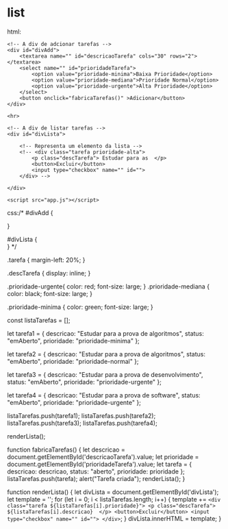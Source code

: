 # list

html:<!DOCTYPE html>
<html lang="PT-BR">
<head>
    <meta charset="UTF-8">
    <meta http-equiv="X-UA-Compatible" content="IE=edge">
    <meta name="viewport" content="width=device-width, initial-scale=1.0">
    <title>To-Do List</title>
    <link rel="stylesheet" href="style.css">
</head>
<body>

    <!-- A div de adcionar tarefas -->
    <div id="divAdd">
        <textarea name="" id="descricaoTarefa" cols="30" rows="2"></textarea>
        <select name="" id="prioridadeTarefa">
            <option value="prioridade-minima">Baixa Prioridade</option>
            <option value="prioridade-mediana">Prioridade Normal</option>
            <option value="prioridade-urgente">Alta Prioridade</option>
        </select>
        <button onclick="fabricaTarefas()" >Adicionar</button>
    </div>

    <hr>

    <!-- A div de listar tarefas -->
    <div id="divLista">

        <!-- Representa um elemento da lista -->
        <!-- <div class="tarefa prioridade-alta">
            <p class="descTarefa"> Estudar para as  </p>
            <button>Excluir</button>
            <input type="checkbox" name="" id="">
        </div> -->

    </div>
    
    <script src="app.js"></script>
    
</body>
</html>

css:/* #divAdd {
    
}

#divLista {   
} */

.tarefa {
    margin-left: 20%;
}

.descTarefa {
    display: inline;
}

.prioridade-urgente{
    color: red;
    font-size: large;
}
.prioridade-mediana {
    color: black;
    font-size: large;
}

.prioridade-minima {
    color: green;
    font-size: large;
}

const listaTarefas = [];

let tarefa1 = {
    descricao: "Estudar para a prova de algoritmos",
    status: "emAberto",
    prioridade: "prioridade-minima"
};

let tarefa2 = {
    descricao: "Estudar para a prova de algoritmos",
    status: "emAberto",
    prioridade: "prioridade-normal"
};

let tarefa3 = {
    descricao: "Estudar para a prova de desenvolvimento",
    status: "emAberto",
    prioridade: "prioridade-urgente"
};

let tarefa4 = {
    descricao: "Estudar para a prova de software",
    status: "emAberto",
    prioridade: "prioridade-urgente"
};

listaTarefas.push(tarefa1);
listaTarefas.push(tarefa2);
listaTarefas.push(tarefa3);
listaTarefas.push(tarefa4);

renderLista();

function fabricaTarefas() {
    let descricao = document.getElementById('descricaoTarefa').value;
    let prioridade = document.getElementById('prioridadeTarefa').value;
    let tarefa = {
        descricao: descricao,
        status: "aberto",
        prioridade: prioridade
    };
    listaTarefas.push(tarefa);
    alert("Tarefa criada");
    renderLista();
}

function renderLista() {
    let divLista = document.getElementById('divLista');
    let template = '';
    for (let i = 0; i < listaTarefas.length; i++) {
        template += `<div class="tarefa ${listaTarefas[i].prioridade}">
                <p class="descTarefa"> ${listaTarefas[i].descricao}  </p>
                <button>Excluir</button>
                <input type="checkbox" name="" id="">
                </div>`;
    }
    divLista.innerHTML = template;
}
